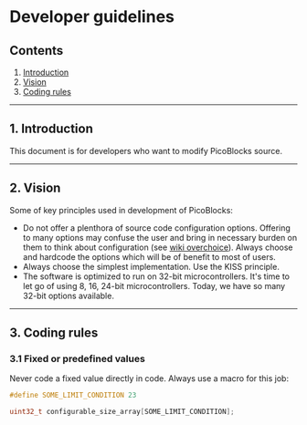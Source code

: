 # Developer guidelines
## Contents
1. [Introduction](#1-introduction)
2. [Vision](#2-vision)
3. [Coding rules](#3-coding-rules)

---
## 1. Introduction
This document is for developers who want to modify PicoBlocks source.

---
## 2. Vision
Some of key principles used in development of PicoBlocks:
- Do not offer a plenthora of source code configuration options. Offering to
  many options may confuse the user and bring in necessary burden on them to
  think about configuration (see [wiki overchoice]). Always choose and hardcode
  the options which will be of benefit to most of users.
- Always choose the simplest implementation. Use the KISS principle.
- The software is optimized to run on 32-bit microcontrollers. It's time to let
  go of using 8, 16, 24-bit microcontrollers. Today, we have so many 32-bit
  options available.

---
## 3. Coding rules

### 3.1 Fixed or predefined values

Never code a fixed value directly in code. Always use a macro for this job:

```c
#define SOME_LIMIT_CONDITION 23

uint32_t configurable_size_array[SOME_LIMIT_CONDITION];
```

[wiki overchoice]: https://en.wikipedia.org/wiki/Overchoice
